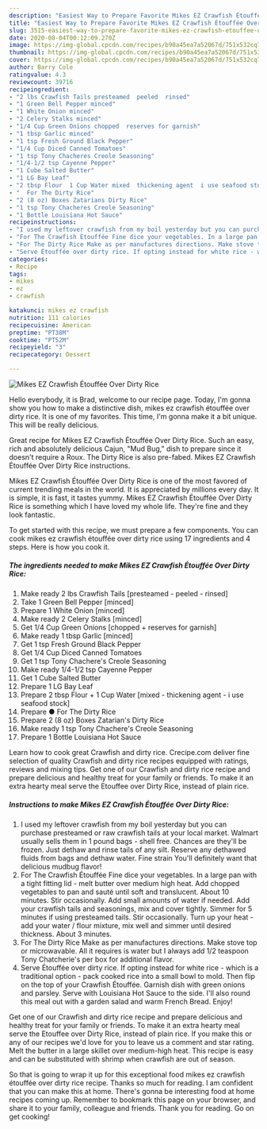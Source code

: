 ```yaml
---
description: "Easiest Way to Prepare Favorite Mikes EZ Crawfish Étouffée Over Dirty Rice"
title: "Easiest Way to Prepare Favorite Mikes EZ Crawfish Étouffée Over Dirty Rice"
slug: 3515-easiest-way-to-prepare-favorite-mikes-ez-crawfish-etouffee-over-dirty-rice
date: 2020-08-04T00:12:09.270Z
image: https://img-global.cpcdn.com/recipes/b90a45ea7a52067d/751x532cq70/mikes-ez-crawfish-etouffee-over-dirty-rice-recipe-main-photo.jpg
thumbnail: https://img-global.cpcdn.com/recipes/b90a45ea7a52067d/751x532cq70/mikes-ez-crawfish-etouffee-over-dirty-rice-recipe-main-photo.jpg
cover: https://img-global.cpcdn.com/recipes/b90a45ea7a52067d/751x532cq70/mikes-ez-crawfish-etouffee-over-dirty-rice-recipe-main-photo.jpg
author: Barry Cole
ratingvalue: 4.3
reviewcount: 39716
recipeingredient:
- "2 lbs Crawfish Tails presteamed  peeled  rinsed"
- "1 Green Bell Pepper minced"
- "1 White Onion minced"
- "2 Celery Stalks minced"
- "1/4 Cup Green Onions chopped  reserves for garnish"
- "1 tbsp Garlic minced"
- "1 tsp Fresh Ground Black Pepper"
- "1/4 Cup Diced Canned Tomatoes"
- "1 tsp Tony Chacheres Creole Seasoning"
- "1/4-1/2 tsp Cayenne Pepper"
- "1 Cube Salted Butter"
- "1 LG Bay Leaf"
- "2 tbsp Flour  1 Cup Water mixed  thickening agent  i use seafood stock"
- "  For The Dirty Rice"
- "2 (8 oz) Boxes Zatarians Dirty Rice"
- "1 tsp Tony Chacheres Creole Seasoning"
- "1 Bottle Louisiana Hot Sauce"
recipeinstructions:
- "I used my leftover crawfish from my boil yesterday but you can purchase presteamed or raw crawfish tails at your local market. Walmart usually sells them in 1 pound bags - shell free. Chances are they&#39;ll be frozen. Just dethaw and rinse tails of any silt. Reserve any dethawed fluids from bags and dethaw water. Fine strain You&#39;ll definitely want that delicious mudbug flavor!"
- "For The Crawfish Étouffée Fine dice your vegetables. In a large pan with a tight fitting lid - melt butter over medium high heat. Add chopped vegetables to pan and sauté until soft and translucent. About 10 minutes. Stir occasionally. Add small amounts of water if needed. Add your crawfish tails and seasonings, mix and cover tightly. Simmer for 5 minutes if using presteamed tails. Stir occasionally. Turn up your heat - add your water / flour mixture, mix well and simmer until desired thickness. About 3 minutes."
- "For The Dirty Rice Make as per manufactures directions. Make stove top or microwavable. All it requires is water but I always add 1/2 teaspoon Tony Chatcherie&#39;s per box for additional flavor."
- "Serve Étouffée over dirty rice. If opting instead for white rice - which is a traditional option - pack cooked rice into a small bowl to mold. Then flip on the top of your Crawfish Étouffée. Garnish dish with green onions and parsley. Serve with Louisiana Hot Sauce to the side. I&#39;ll also round this meal out with a garden salad and warm French Bread. Enjoy!"
categories:
- Recipe
tags:
- mikes
- ez
- crawfish

katakunci: mikes ez crawfish 
nutrition: 111 calories
recipecuisine: American
preptime: "PT38M"
cooktime: "PT52M"
recipeyield: "3"
recipecategory: Dessert

---
```



![Mikes EZ Crawfish Étouffée Over Dirty Rice](https://img-global.cpcdn.com/recipes/b90a45ea7a52067d/751x532cq70/mikes-ez-crawfish-etouffee-over-dirty-rice-recipe-main-photo.jpg)

Hello everybody, it is Brad, welcome to our recipe page. Today, I'm gonna show you how to make a distinctive dish, mikes ez crawfish étouffée over dirty rice. It is one of my favorites. This time, I'm gonna make it a bit unique. This will be really delicious.

Great recipe for Mikes EZ Crawfish Étouffée Over Dirty Rice. Such an easy, rich and absolutely delicious Cajun, &#34;Mud Bug,&#34; dish to prepare since it doesn&#39;t require a Roux. The Dirty Rice is also pre-fabed. Mikes EZ Crawfish Étouffée Over Dirty Rice instructions.

Mikes EZ Crawfish Étouffée Over Dirty Rice is one of the most favored of current trending meals in the world. It is appreciated by millions every day. It is simple, it is fast, it tastes yummy. Mikes EZ Crawfish Étouffée Over Dirty Rice is something which I have loved my whole life. They're fine and they look fantastic.


To get started with this recipe, we must prepare a few components. You can cook mikes ez crawfish étouffée over dirty rice using 17 ingredients and 4 steps. Here is how you cook it.

<!--inarticleads1-->

##### The ingredients needed to make Mikes EZ Crawfish Étouffée Over Dirty Rice:

1. Make ready 2 lbs Crawfish Tails [presteamed - peeled - rinsed]
1. Take 1 Green Bell Pepper [minced]
1. Prepare 1 White Onion [minced]
1. Make ready 2 Celery Stalks [minced]
1. Get 1/4 Cup Green Onions [chopped + reserves for garnish]
1. Make ready 1 tbsp Garlic [minced]
1. Get 1 tsp Fresh Ground Black Pepper
1. Get 1/4 Cup Diced Canned Tomatoes
1. Get 1 tsp Tony Chachere&#39;s Creole Seasoning
1. Make ready 1/4-1/2 tsp Cayenne Pepper
1. Get 1 Cube Salted Butter
1. Prepare 1 LG Bay Leaf
1. Prepare 2 tbsp Flour + 1 Cup Water [mixed - thickening agent - i use seafood stock]
1. Prepare  ● For The Dirty Rice
1. Prepare 2 (8 oz) Boxes Zatarian&#39;s Dirty Rice
1. Make ready 1 tsp Tony Chachere&#39;s Creole Seasoning
1. Prepare 1 Bottle Louisiana Hot Sauce


Learn how to cook great Crawfish and dirty rice. Crecipe.com deliver fine selection of quality Crawfish and dirty rice recipes equipped with ratings, reviews and mixing tips. Get one of our Crawfish and dirty rice recipe and prepare delicious and healthy treat for your family or friends. To make it an extra hearty meal serve the Etouffee over Dirty Rice, instead of plain rice. 

<!--inarticleads2-->

##### Instructions to make Mikes EZ Crawfish Étouffée Over Dirty Rice:

1. I used my leftover crawfish from my boil yesterday but you can purchase presteamed or raw crawfish tails at your local market. Walmart usually sells them in 1 pound bags - shell free. Chances are they&#39;ll be frozen. Just dethaw and rinse tails of any silt. Reserve any dethawed fluids from bags and dethaw water. Fine strain You&#39;ll definitely want that delicious mudbug flavor!
1. For The Crawfish Étouffée Fine dice your vegetables. In a large pan with a tight fitting lid - melt butter over medium high heat. Add chopped vegetables to pan and sauté until soft and translucent. About 10 minutes. Stir occasionally. Add small amounts of water if needed. Add your crawfish tails and seasonings, mix and cover tightly. Simmer for 5 minutes if using presteamed tails. Stir occasionally. Turn up your heat - add your water / flour mixture, mix well and simmer until desired thickness. About 3 minutes.
1. For The Dirty Rice Make as per manufactures directions. Make stove top or microwavable. All it requires is water but I always add 1/2 teaspoon Tony Chatcherie&#39;s per box for additional flavor.
1. Serve Étouffée over dirty rice. If opting instead for white rice - which is a traditional option - pack cooked rice into a small bowl to mold. Then flip on the top of your Crawfish Étouffée. Garnish dish with green onions and parsley. Serve with Louisiana Hot Sauce to the side. I&#39;ll also round this meal out with a garden salad and warm French Bread. Enjoy!


Get one of our Crawfish and dirty rice recipe and prepare delicious and healthy treat for your family or friends. To make it an extra hearty meal serve the Etouffee over Dirty Rice, instead of plain rice. If you make this or any of our recipes we&#39;d love for you to leave us a comment and star rating. Melt the butter in a large skillet over medium-high heat. This recipe is easy and can be substituted with shrimp when crawfish are out of season. 

So that is going to wrap it up for this exceptional food mikes ez crawfish étouffée over dirty rice recipe. Thanks so much for reading. I am confident that you can make this at home. There's gonna be interesting food at home recipes coming up. Remember to bookmark this page on your browser, and share it to your family, colleague and friends. Thank you for reading. Go on get cooking!
